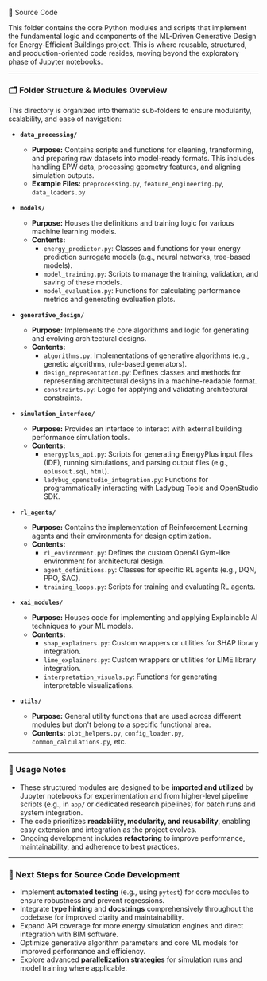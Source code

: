 📂 Source Code

This folder contains the core Python modules and scripts that implement the fundamental logic and components of the ML-Driven Generative Design for Energy-Efficient Buildings project. This is where reusable, structured, and production-oriented code resides, moving beyond the exploratory phase of Jupyter notebooks.

---

### 🗂️ Folder Structure & Modules Overview

This directory is organized into thematic sub-folders to ensure modularity, scalability, and ease of navigation:

* **`data_processing/`**
    * **Purpose:** Contains scripts and functions for cleaning, transforming, and preparing raw datasets into model-ready formats. This includes handling EPW data, processing geometry features, and aligning simulation outputs.
    * **Example Files:** `preprocessing.py`, `feature_engineering.py`, `data_loaders.py`

* **`models/`**
    * **Purpose:** Houses the definitions and training logic for various machine learning models.
    * **Contents:**
        * `energy_predictor.py`: Classes and functions for your energy prediction surrogate models (e.g., neural networks, tree-based models).
        * `model_training.py`: Scripts to manage the training, validation, and saving of these models.
        * `model_evaluation.py`: Functions for calculating performance metrics and generating evaluation plots.

* **`generative_design/`**
    * **Purpose:** Implements the core algorithms and logic for generating and evolving architectural designs.
    * **Contents:**
        * `algorithms.py`: Implementations of generative algorithms (e.g., genetic algorithms, rule-based generators).
        * `design_representation.py`: Defines classes and methods for representing architectural designs in a machine-readable format.
        * `constraints.py`: Logic for applying and validating architectural constraints.

* **`simulation_interface/`**
    * **Purpose:** Provides an interface to interact with external building performance simulation tools.
    * **Contents:**
        * `energyplus_api.py`: Scripts for generating EnergyPlus input files (IDF), running simulations, and parsing output files (e.g., `eplusout.sql`, `html`).
        * `ladybug_openstudio_integration.py`: Functions for programmatically interacting with Ladybug Tools and OpenStudio SDK.

* **`rl_agents/`**
    * **Purpose:** Contains the implementation of Reinforcement Learning agents and their environments for design optimization.
    * **Contents:**
        * `rl_environment.py`: Defines the custom OpenAI Gym-like environment for architectural design.
        * `agent_definitions.py`: Classes for specific RL agents (e.g., DQN, PPO, SAC).
        * `training_loops.py`: Scripts for training and evaluating RL agents.

* **`xai_modules/`**
    * **Purpose:** Houses code for implementing and applying Explainable AI techniques to your ML models.
    * **Contents:**
        * `shap_explainers.py`: Custom wrappers or utilities for SHAP library integration.
        * `lime_explainers.py`: Custom wrappers or utilities for LIME library integration.
        * `interpretation_visuals.py`: Functions for generating interpretable visualizations.

* **`utils/`**
    * **Purpose:** General utility functions that are used across different modules but don't belong to a specific functional area.
    * **Contents:** `plot_helpers.py`, `config_loader.py`, `common_calculations.py`, etc.

---

### 📝 Usage Notes

* These structured modules are designed to be **imported and utilized** by Jupyter notebooks for experimentation and from higher-level pipeline scripts (e.g., in `app/` or dedicated research pipelines) for batch runs and system integration.
* The code prioritizes **readability, modularity, and reusability**, enabling easy extension and integration as the project evolves.
* Ongoing development includes **refactoring** to improve performance, maintainability, and adherence to best practices.

---

### 🚀 Next Steps for Source Code Development

* Implement **automated testing** (e.g., using `pytest`) for core modules to ensure robustness and prevent regressions.
* Integrate **type hinting** and **docstrings** comprehensively throughout the codebase for improved clarity and maintainability.
* Expand API coverage for more energy simulation engines and direct integration with BIM software.
* Optimize generative algorithm parameters and core ML models for improved performance and efficiency.
* Explore advanced **parallelization strategies** for simulation runs and model training where applicable.
